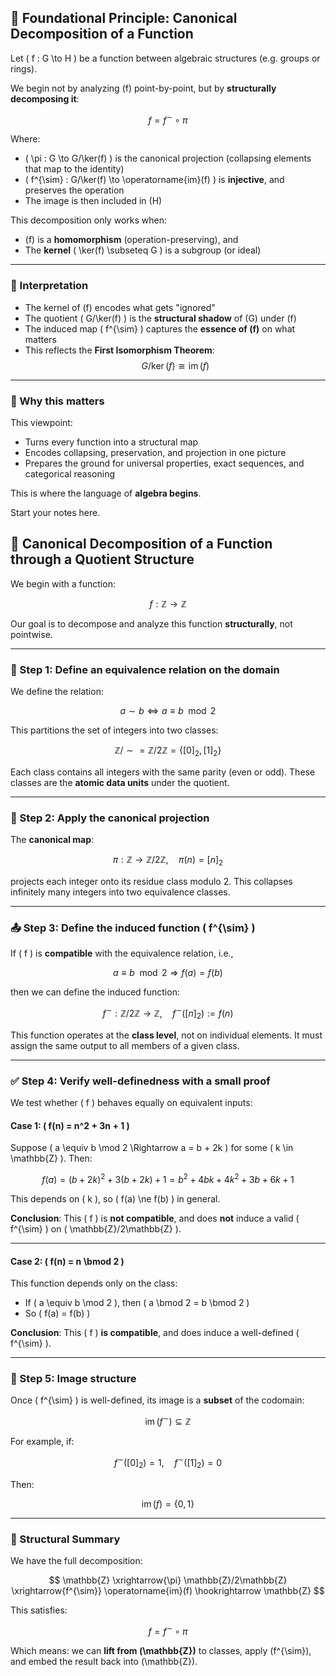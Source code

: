 ## 🚩 Foundational Principle: Canonical Decomposition of a Function

Let \( f : G \to H \) be a function between algebraic structures (e.g. groups or rings).

We begin not by analyzing \(f\) point-by-point, but by **structurally decomposing it**:

$$
f = f^{\sim} \circ \pi
$$

Where:
- \( \pi : G \to G/\ker(f) \) is the canonical projection (collapsing elements that map to the identity)
- \( f^{\sim} : G/\ker(f) \to \operatorname{im}(f) \) is **injective**, and preserves the operation
- The image is then included in \(H\)

This decomposition only works when:
- \(f\) is a **homomorphism** (operation-preserving), and
- The **kernel** \( \ker(f) \subseteq G \) is a subgroup (or ideal)

---

### 🧠 Interpretation

- The kernel of \(f\) encodes what gets "ignored"
- The quotient \( G/\ker(f) \) is the **structural shadow** of \(G\) under \(f\)
- The induced map \( f^{\sim} \) captures the **essence of \(f\)** on what matters
- This reflects the **First Isomorphism Theorem**:
  $$
  G/\ker(f) \cong \operatorname{im}(f)
  $$

---

### 🌱 Why this matters

This viewpoint:
- Turns every function into a structural map
- Encodes collapsing, preservation, and projection in one picture
- Prepares the ground for universal properties, exact sequences, and categorical reasoning

This is where the language of **algebra begins**.

Start your notes here.


## 🔧 Canonical Decomposition of a Function through a Quotient Structure

We begin with a function:

$$
f : \mathbb{Z} \to \mathbb{Z}
$$

Our goal is to decompose and analyze this function **structurally**, not pointwise.

---

### 🧱 Step 1: Define an equivalence relation on the domain

We define the relation:

$$
a \sim b \iff a \equiv b \mod 2
$$

This partitions the set of integers into two classes:

$$
\mathbb{Z}/\sim = \mathbb{Z}/2\mathbb{Z} = \{ [0]_2, [1]_2 \}
$$

Each class contains all integers with the same parity (even or odd). These classes are the **atomic data units** under the quotient.

---

### 🧭 Step 2: Apply the canonical projection

The **canonical map**:

$$
\pi : \mathbb{Z} \to \mathbb{Z}/2\mathbb{Z}, \quad \pi(n) = [n]_2
$$

projects each integer onto its residue class modulo 2. This collapses infinitely many integers into two equivalence classes.

---

### 📤 Step 3: Define the induced function \( f^{\sim} \)

If \( f \) is **compatible** with the equivalence relation, i.e.,

$$
a \equiv b \mod 2 \Rightarrow f(a) = f(b)
$$

then we can define the induced function:

$$
f^{\sim} : \mathbb{Z}/2\mathbb{Z} \to \mathbb{Z}, \quad f^{\sim}([n]_2) := f(n)
$$

This function operates at the **class level**, not on individual elements. It must assign the same output to all members of a given class.

---

### ✅ Step 4: Verify well-definedness with a small proof

We test whether \( f \) behaves equally on equivalent inputs:

#### Case 1: \( f(n) = n^2 + 3n + 1 \)

Suppose \( a \equiv b \mod 2 \Rightarrow a = b + 2k \) for some \( k \in \mathbb{Z} \). Then:

$$
f(a) = (b + 2k)^2 + 3(b + 2k) + 1 = b^2 + 4bk + 4k^2 + 3b + 6k + 1
$$

This depends on \( k \), so \( f(a) \ne f(b) \) in general.

**Conclusion**: This \( f \) is **not compatible**, and does **not** induce a valid \( f^{\sim} \) on \( \mathbb{Z}/2\mathbb{Z} \).

---

#### Case 2: \( f(n) = n \bmod 2 \)

This function depends only on the class:

- If \( a \equiv b \mod 2 \), then \( a \bmod 2 = b \bmod 2 \)
- So \( f(a) = f(b) \)

**Conclusion**: This \( f \) **is compatible**, and does induce a well-defined \( f^{\sim} \).

---

### 🎯 Step 5: Image structure

Once \( f^{\sim} \) is well-defined, its image is a **subset** of the codomain:

$$
\operatorname{im}(f^{\sim}) \subseteq \mathbb{Z}
$$

For example, if:

$$
f^{\sim}([0]_2) = 1, \quad f^{\sim}([1]_2) = 0
$$

Then:

$$
\operatorname{im}(f) = \{ 0, 1 \}
$$

---

### 🔁 Structural Summary

We have the full decomposition:

$$
\mathbb{Z} \xrightarrow{\pi} \mathbb{Z}/2\mathbb{Z} \xrightarrow{f^{\sim}} \operatorname{im}(f) \hookrightarrow \mathbb{Z}
$$

This satisfies:

$$
f = f^{\sim} \circ \pi
$$

Which means: we can **lift from \(\mathbb{Z}\)** to classes, apply \(f^{\sim}\), and embed the result back into \(\mathbb{Z}\).
